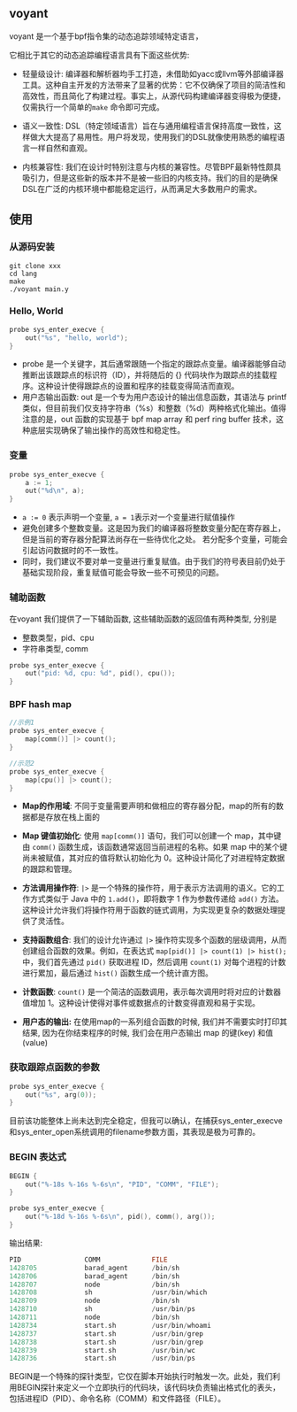 ## voyant

voyant 是一个基于bpf指令集的动态追踪领域特定语言，

它相比于其它的动态追踪编程语言具有下面这些优势:

- 轻量级设计: 编译器和解析器均手工打造，未借助如yacc或llvm等外部编译器工具。这种自主开发的方法带来了显著的优势：它不仅确保了项目的简洁性和高效性，而且简化了构建过程。事实上，从源代码构建编译器变得极为便捷，仅需执行一个简单的`make` 命令即可完成。

- 语义一致性: DSL（特定领域语言）旨在与通用编程语言保持高度一致性，这样做大大提高了易用性。用户将发现，使用我们的DSL就像使用熟悉的编程语言一样自然和直观。

- 内核兼容性: 我们在设计时特别注意与内核的兼容性。尽管BPF最新特性颇具吸引力，但是这些新的版本并不是被一些旧的内核支持。我们的目的是确保DSL在广泛的内核环境中都能稳定运行，从而满足大多数用户的需求。

## 使用

### 从源码安装
```shell
git clone xxx
cd lang
make
./voyant main.y
```


### Hello, World

```c
probe sys_enter_execve {
    out("%s", "hello, world");
}
```
- probe 是一个关键字，其后通常跟随一个指定的跟踪点变量。编译器能够自动推断出该跟踪点的标识符（ID），并将随后的 {} 代码块作为跟踪点的挂载程序。这种设计使得跟踪点的设置和程序的挂载变得简洁而直观。
- 用户态输出函数: out 是一个专为用户态设计的输出信息函数，其语法与 printf 类似，但目前我们仅支持字符串（%s）和整数（%d）两种格式化输出。值得注意的是，out 函数的实现基于 bpf map array 和 perf ring buffer 技术，这种底层实现确保了输出操作的高效性和稳定性。


### 变量

```c
probe sys_enter_execve {
    a := 1;
    out("%d\n", a);
}
```
- `a := 0` 表示声明一个变量, `a = 1`表示对一个变量进行赋值操作
- 避免创建多个整数变量。这是因为我们的编译器将整数变量分配在寄存器上，但是当前的寄存器分配算法尚存在一些待优化之处。
    若分配多个变量，可能会引起访问数据时的不一致性。
- 同时，我们建议不要对单一变量进行重复赋值。由于我们的符号表目前仍处于基础实现阶段，重复赋值可能会导致一些不可预见的问题。


### 辅助函数

在voyant 我们提供了一下辅助函数, 这些辅助函数的返回值有两种类型, 分别是
- 整数类型，pid、cpu
- 字符串类型, comm

```c
probe sys_enter_execve {
    out("pid: %d, cpu: %d", pid(), cpu());
}
```

### BPF hash map

```c
//示例1
probe sys_enter_execve {
    map[comm()] |> count();
}

//示范2
probe sys_enter_execve {
    map[cpu()] |> count();
}
```
- **Map的作用域**: 不同于变量需要声明和做相应的寄存器分配，map的所有的数据都是存放在栈上面的

- **Map 键值初始化**: 使用 `map[comm()]` 语句，我们可以创建一个 map，其中键由 `comm()` 函数生成，该函数通常返回当前进程的名称。如果 map 中的某个键尚未被赋值，其对应的值将默认初始化为 0。这种设计简化了对进程特定数据的跟踪和管理。

- **方法调用操作符**: `|>` 是一个特殊的操作符，用于表示方法调用的语义。它的工作方式类似于 Java 中的 `1.add()`，即将数字 1 作为参数传递给 `add()` 方法。这种设计允许我们将操作符用于函数的链式调用，为实现更复杂的数据处理提供了灵活性。

- **支持函数组合**: 我们的设计允许通过 `|>` 操作符实现多个函数的层级调用，从而创建组合函数的效果。例如，在表达式 `map[pid()] |> count(1) |> hist();` 中，我们首先通过 `pid()` 获取进程 ID，然后调用 `count(1)` 对每个进程的计数进行累加，最后通过 `hist()` 函数生成一个统计直方图。

- **计数函数**: `count()` 是一个简洁的函数调用，表示每次调用时将对应的计数器值增加 1。这种设计使得对事件或数据点的计数变得直观和易于实现。

- **用户态的输出:** 在使用map的一系列组合函数的时候, 我们并不需要实时打印其结果, 因为在你结束程序的时候, 我们会在用户态输出 map 的键(key) 和值(value)

### 获取跟踪点函数的参数

```c
probe sys_enter_execve {
    out("%s", arg(0));
}
```
目前该功能整体上尚未达到完全稳定，但我可以确认，在捕获sys_enter_execve和sys_enter_open系统调用的filename参数方面，其表现是极为可靠的。


### BEGIN 表达式

```c
BEGIN {
    out("%-18s %-16s %-6s\n", "PID", "COMM", "FILE");
}

probe sys_enter_execve {
    out("%-18d %-16s %-6s\n", pid(), comm(), arg());
}
```
输出结果:
```c
PID                COMM             FILE  
1428705            barad_agent      /bin/sh
1428706            barad_agent      /bin/sh
1428707            node             /bin/sh
1428708            sh               /usr/bin/which
1428709            node             /bin/sh
1428710            sh               /usr/bin/ps
1428711            node             /bin/sh
1428734            start.sh         /usr/bin/whoami
1428737            start.sh         /usr/bin/grep
1428738            start.sh         /usr/bin/grep
1428739            start.sh         /usr/bin/wc
1428736            start.sh         /usr/bin/ps
```
BEGIN是一个特殊的探针类型，它仅在脚本开始执行时触发一次。此处，我们利用BEGIN探针来定义一个立即执行的代码块，该代码块负责输出格式化的表头，包括进程ID（PID）、命令名称（COMM）和文件路径（FILE）。